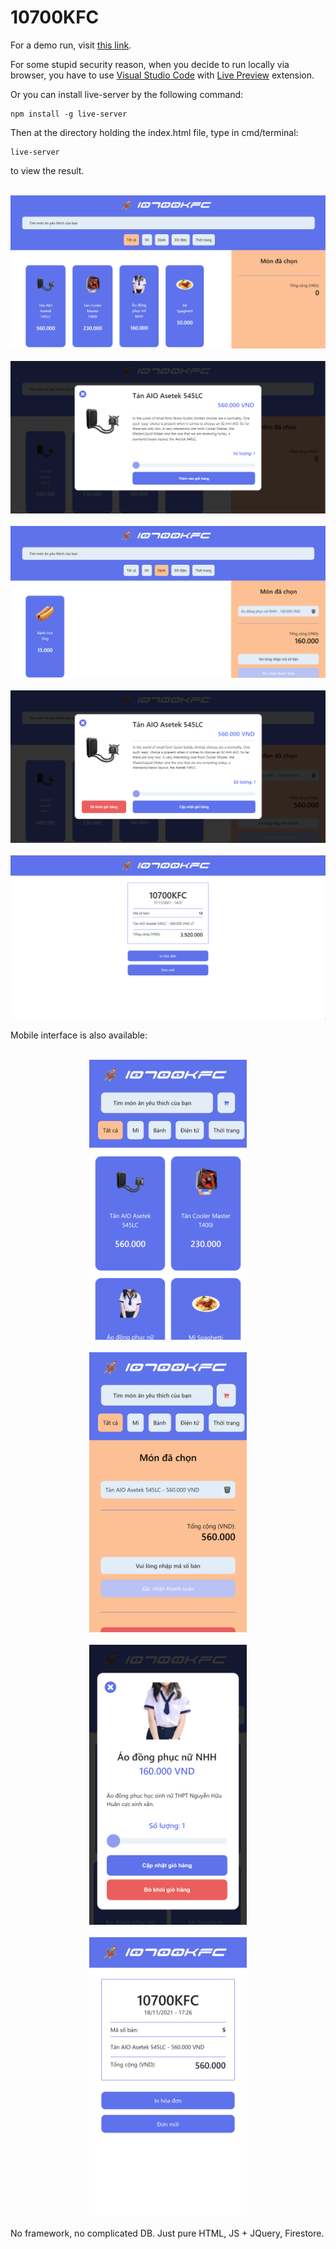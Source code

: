 # 10700KFC

For a demo run, visit [this link](https://giathyex.github.io/10700KFC/).

For some stupid security reason, when you decide to run locally via browser, you have to use [Visual Studio Code](https://code.visualstudio.com/) with [Live Preview](https://marketplace.visualstudio.com/items?itemName=ms-vscode.live-server) extension.

Or you can install live-server by the following command:
```
npm install -g live-server
```

Then at the directory holding the index.html file, type in cmd/terminal:
```
live-server
```
to view the result.

<p align="center">
  <br>
  <img src="preview_pictures/1.PNG">
  <br>
  <br>
  <img src="preview_pictures/2.PNG">
  <br>
  <br>
  <img src="preview_pictures/3.PNG">
  <br>
  <br>
  <img src="preview_pictures/4.PNG">
  <br>
  <br>
  <img src="preview_pictures/5.PNG">
  <br>
</p>

Mobile interface is also available:

<p align="center">
  <br>
  <img src="preview_pictures/M1.png" style="width:50%;">
  <br>
  <br>
  <img src="preview_pictures/M2.png" style="width:50%;">
  <br>
  <br>
  <img src="preview_pictures/M3.png" style="width:50%;">
  <br>
  <br>
  <img src="preview_pictures/M4.png" style="width:50%;">
  <br>
</p>

No framework, no complicated DB. Just pure HTML, JS + JQuery, Firestore.
